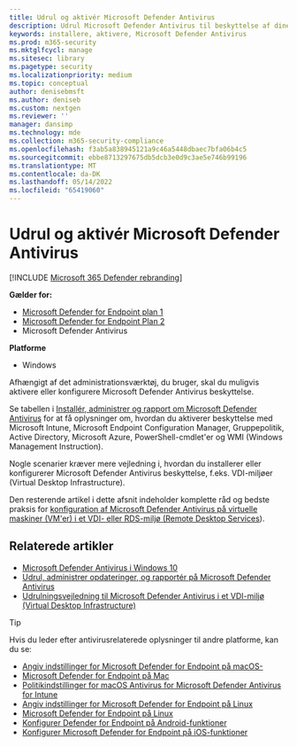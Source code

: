 ```yaml
---
title: Udrul og aktivér Microsoft Defender Antivirus
description: Udrul Microsoft Defender Antivirus til beskyttelse af dine slutpunkter med Microsoft Intune, Microsoft Endpoint Configuration Manager, Gruppepolitik, PowerShell-cmdlet'er eller WMI.
keywords: installere, aktivere, Microsoft Defender Antivirus
ms.prod: m365-security
ms.mktglfcycl: manage
ms.sitesec: library
ms.pagetype: security
ms.localizationpriority: medium
ms.topic: conceptual
author: denisebmsft
ms.author: deniseb
ms.custom: nextgen
ms.reviewer: ''
manager: dansimp
ms.technology: mde
ms.collection: m365-security-compliance
ms.openlocfilehash: f3ab5a838945121a9c46a5448dbaec7bfa06b4c5
ms.sourcegitcommit: ebbe8713297675db5dcb3e0d9c3ae5e746b99196
ms.translationtype: MT
ms.contentlocale: da-DK
ms.lasthandoff: 05/14/2022
ms.locfileid: "65419060"
---
```

# <a name="deploy-and-enable-microsoft-defender-antivirus"></a>Udrul og aktivér Microsoft Defender Antivirus

[!INCLUDE [Microsoft 365 Defender rebranding](../../includes/microsoft-defender.md)]


**Gælder for:**

- [Microsoft Defender for Endpoint plan 1](https://go.microsoft.com/fwlink/p/?linkid=2154037)
- [Microsoft Defender for Endpoint Plan 2](https://go.microsoft.com/fwlink/p/?linkid=2154037)
- Microsoft Defender Antivirus

**Platforme**
- Windows

Afhængigt af det administrationsværktøj, du bruger, skal du muligvis aktivere eller konfigurere Microsoft Defender Antivirus beskyttelse. 

Se tabellen i [Installér, administrer og rapport om Microsoft Defender Antivirus](deploy-manage-report-microsoft-defender-antivirus.md#ref2) for at få oplysninger om, hvordan du aktiverer beskyttelse med Microsoft Intune, Microsoft Endpoint Configuration Manager, Gruppepolitik, Active Directory, Microsoft Azure, PowerShell-cmdlet'er og WMI (Windows Management Instruction).

Nogle scenarier kræver mere vejledning i, hvordan du installerer eller konfigurerer Microsoft Defender Antivirus beskyttelse, f.eks. VDI-miljøer (Virtual Desktop Infrastructure).

Den resterende artikel i dette afsnit indeholder komplette råd og bedste praksis for [konfiguration af Microsoft Defender Antivirus på virtuelle maskiner (VM'er) i et VDI- eller RDS-miljø (Remote Desktop Services](deployment-vdi-microsoft-defender-antivirus.md)).

## <a name="related-articles"></a>Relaterede artikler

- [Microsoft Defender Antivirus i Windows 10](microsoft-defender-antivirus-in-windows-10.md)
- [Udrul, administrer opdateringer, og rapportér på Microsoft Defender Antivirus](deploy-manage-report-microsoft-defender-antivirus.md)
- [Udrulningsvejledning til Microsoft Defender Antivirus i et VDI-miljø (Virtual Desktop Infrastructure)](deployment-vdi-microsoft-defender-antivirus.md)

> [!TIP]
> Hvis du leder efter antivirusrelaterede oplysninger til andre platforme, kan du se:
> - [Angiv indstillinger for Microsoft Defender for Endpoint på macOS-](mac-preferences.md)
> - [Microsoft Defender for Endpoint på Mac](microsoft-defender-endpoint-mac.md)
> - [Politikindstillinger for macOS Antivirus for Microsoft Defender Antivirus for Intune](/mem/intune/protect/antivirus-microsoft-defender-settings-macos)
> - [Angiv indstillinger for Microsoft Defender for Endpoint på Linux](linux-preferences.md)
> - [Microsoft Defender for Endpoint på Linux](microsoft-defender-endpoint-linux.md)
> - [Konfigurer Defender for Endpoint på Android-funktioner](android-configure.md)
> - [Konfigurer Microsoft Defender for Endpoint på iOS-funktioner](ios-configure-features.md)